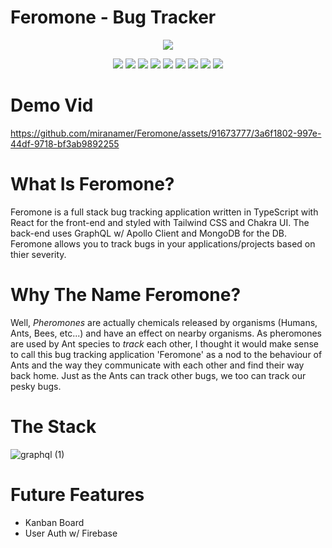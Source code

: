 # Feromone - Bug Tracker

<p align="center">
  <img src="https://github.com/miranamer/Feromone/assets/91673777/585f5ed1-bcbb-4d69-9fbd-f6cd5da10419">
</p>

<p align="center">
  <img src="https://img.shields.io/badge/react-%2320232a.svg?style=for-the-badge&logo=react&logoColor=%2361DAFB">
  <img src="https://img.shields.io/badge/tailwindcss-%2338B2AC.svg?style=for-the-badge&logo=tailwind-css&logoColor=white">
  <img src="https://img.shields.io/badge/chakra-%234ED1C5.svg?style=for-the-badge&logo=chakraui&logoColor=white">
  <img src="https://img.shields.io/badge/-GraphQL-E10098?style=for-the-badge&logo=graphql&logoColor=white">
  <img src="https://img.shields.io/badge/-ApolloGraphQL-311C87?style=for-the-badge&logo=apollo-graphql">
  <img src="https://img.shields.io/badge/express.js-%23404d59.svg?style=for-the-badge&logo=express&logoColor=%2361DAFB">
  <img src="https://img.shields.io/badge/node.js-6DA55F?style=for-the-badge&logo=node.js&logoColor=white">
  <img src="https://img.shields.io/badge/MongoDB-%234ea94b.svg?style=for-the-badge&logo=mongodb&logoColor=white">
  <img src="https://img.shields.io/badge/typescript-%23007ACC.svg?style=for-the-badge&logo=typescript&logoColor=white">
</p>



<h1>Demo Vid</h1>



https://github.com/miranamer/Feromone/assets/91673777/3a6f1802-997e-44df-9718-bf3ab9892255


<h1>What Is Feromone?</h1>
<p>Feromone is a full stack bug tracking application written in TypeScript with React for the front-end and styled with Tailwind CSS and Chakra UI. The back-end uses GraphQL w/ Apollo Client and MongoDB for the DB. Feromone allows
you to track bugs in your applications/projects based on thier severity.</p>

<h1>Why The Name Feromone?</h1>
<p>Well, <i>Pheromones</i> are actually chemicals released by organisms (Humans, Ants, Bees, etc...) and have an effect on nearby organisms. As pheromones are used by Ant species to <i>track</i> each other, 
I thought it would make sense to call this bug tracking application 'Feromone' as a nod to the behaviour of Ants and the way they communicate with each other and find their way back home. Just as the Ants can track other bugs, we too 
can track our pesky bugs.</p>

<h1>The Stack</h1>



![graphql (1)](https://github.com/miranamer/Feromone/assets/91673777/227fb197-5be4-4350-b35c-a617511daa12)




<h1>Future Features</h1>
<ul>
  <li>Kanban Board</li>
  <li>User Auth w/ Firebase</li>
</ul>
